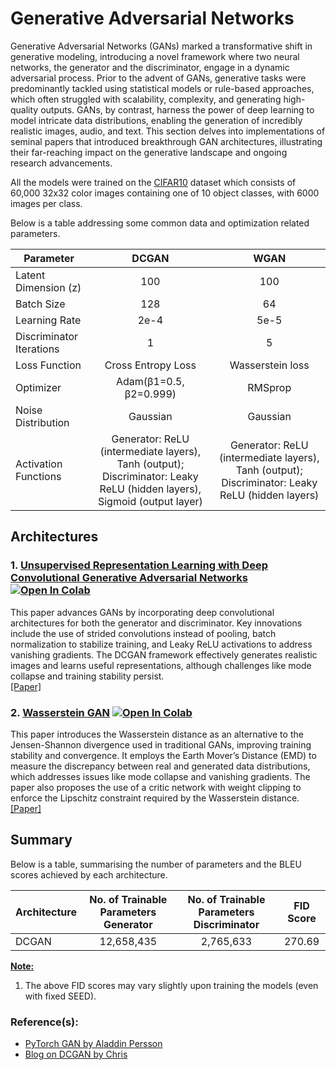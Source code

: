 # Generative Adversarial Networks

Generative Adversarial Networks (GANs) marked a transformative shift in generative modeling, introducing a novel framework where two neural networks, the generator and the discriminator, engage in a dynamic adversarial process. Prior to the advent of GANs, generative tasks were predominantly tackled using statistical models or rule-based approaches, which often struggled with scalability, complexity, and generating high-quality outputs. GANs, by contrast, harness the power of deep learning to model intricate data distributions, enabling the generation of incredibly realistic images, audio, and text. This section delves into implementations of seminal papers that introduced breakthrough GAN architectures, illustrating their far-reaching impact on the generative landscape and ongoing research advancements.

All the models were trained on the [CIFAR10](https://www.kaggle.com/c/cifar-10/) dataset which consists of 60,000 32x32 color images containing one of 10 object classes, with 6000 images per class.

Below is a table addressing some common data and optimization related parameters.

| Parameter                |          DCGAN        |              WGAN             |
| ------------------------ |:---------------------:|:-----------------------------:|
| Latent Dimension (z)     |           100         |              100              |
| Batch Size               |           128         |               64              |
| Learning Rate            |           2e-4        |              5e-5             |
| Discriminator Iterations |            1          |                5              |
| Loss Function            |   Cross Entropy Loss  |       Wasserstein loss        |
| Optimizer                | Adam(β1=0.5, β2=0.999)|             RMSprop           |
| Noise Distribution       |        Gaussian       |             Gaussian          |
| Activation Functions     |Generator: ReLU (intermediate layers), Tanh (output); Discriminator: Leaky ReLU (hidden layers), Sigmoid (output layer)|Generator: ReLU (intermediate layers), Tanh (output); Discriminator: Leaky ReLU (hidden layers)|

## Architectures

### 1. [Unsupervised Representation Learning with Deep Convolutional Generative Adversarial Networks](https://github.com/Aiden-Ross-Dsouza/Generative-Models/blob/a2d87c38e41ebc374f4e9c9a6deda99fb91a8384/Generative%20Adversarial%20Networks/notebooks/DCGAN.ipynb) [![Open In Colab](https://colab.research.google.com/assets/colab-badge.svg)](https://colab.research.google.com/drive/1OfWn0-nDdxi_66ZS-qPD4Eii1A2Jd1Rt?usp=sharing)
This paper advances GANs by incorporating deep convolutional architectures for both the generator and discriminator. Key innovations include the use of strided convolutions instead of pooling, batch normalization to stabilize training, and Leaky ReLU activations to address vanishing gradients. The DCGAN framework effectively generates realistic images and learns useful representations, although challenges like mode collapse and training stability persist.
<br>
[[Paper]](https://arxiv.org/abs/1511.06434)

### 2. [Wasserstein GAN](https://github.com/Aiden-Ross-Dsouza/Generative-Models/blob/a2d87c38e41ebc374f4e9c9a6deda99fb91a8384/Generative%20Adversarial%20Networks/notebooks/WGAN.ipynb) [![Open In Colab](https://colab.research.google.com/assets/colab-badge.svg)](https://colab.research.google.com/drive/1Fz-QJKFOcdCCX61LR05dTzQYZuO2IQ59?usp=sharing)
This paper introduces the Wasserstein distance as an alternative to the Jensen-Shannon divergence used in traditional GANs, improving training stability and convergence. It employs the Earth Mover’s Distance (EMD) to measure the discrepancy between real and generated data distributions, which addresses issues like mode collapse and vanishing gradients. The paper also proposes the use of a critic network with weight clipping to enforce the Lipschitz constraint required by the Wasserstein distance.
<br>
[[Paper]](https://arxiv.org/abs/1701.07875)

## Summary
Below is a table, summarising the number of parameters and the BLEU scores achieved by each architecture.

| Architecture                        | No. of Trainable Parameters Generator | No. of Trainable Parameters Discriminator | FID Score  |
| ----------------------------------- |:-------------------------------------:|:-----------------------------------------:|:----------:|
| DCGAN                               |               12,658,435              |                  2,765,633                |   270.69   |

<ins>**Note:**</ins>
1. The above FID scores may vary slightly upon training the models (even with fixed SEED).

### Reference(s):
* [PyTorch GAN by Aladdin Persson](https://github.com/aladdinpersson/Machine-Learning-Collection/tree/558557c7989f0b10fee6e8d8f953d7269ae43d4f/ML/Pytorch/GANs)
* [Blog on DCGAN by Chris](https://medium.com/@kyang3200/deep-learning-dcgan-deep-convolutional-generative-adversarial-network-882624fdefe3)
